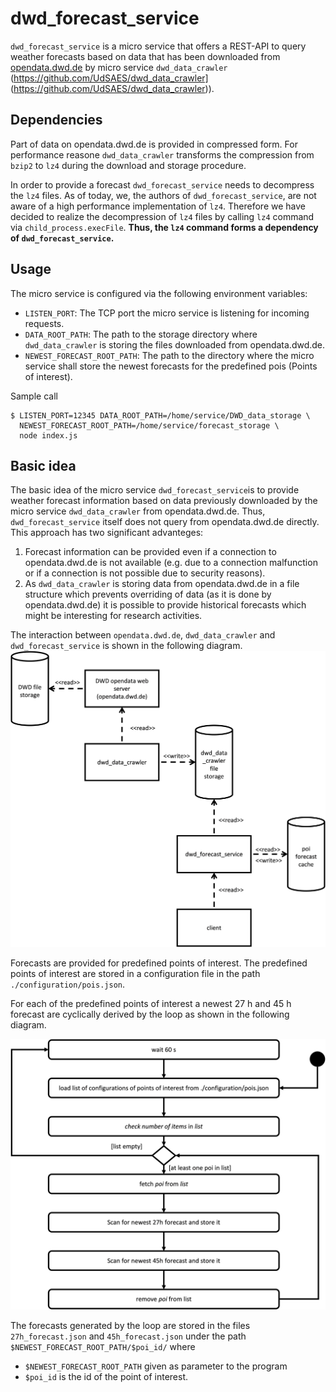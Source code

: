 # dwd_forecast_service
`dwd_forecast_service` is a micro service that offers a REST-API to query
weather forecasts based on data that has been downloaded from
[opendata.dwd.de](http://opendata.dwd.de) by micro service `dwd_data_crawler`
(https://github.com/UdSAES/dwd_data_crawler]
  (https://github.com/UdSAES/dwd_data_crawler)).

## Dependencies
Part of data on opendata.dwd.de is provided in compressed form. For
performance reasone `dwd_data_crawler` transforms the compression from `bzip2`
to `lz4` during the download and storage procedure.

In order to provide a forecast `dwd_forecast_service` needs to decompress the
`lz4` files. As of today, we, the authors of `dwd_forecast_service`, are not
aware of a high performance implementation of `lz4`. Therefore we have decided to
realize the decompression of `lz4` files by calling `lz4` command via
`child_process.execFile`. **Thus, the `lz4` command forms a dependency
of `dwd_forecast_service`.**

## Usage
The micro service is configured via the following environment variables:
* `LISTEN_PORT`: The TCP port the micro service is listening for incoming requests.
* `DATA_ROOT_PATH`: The path to the storage directory where `dwd_data_crawler` is storing the files downloaded from opendata.dwd.de.
* `NEWEST_FORECAST_ROOT_PATH`: The path to the directory where the micro service shall store the newest forecasts for the predefined pois (Points of interest).

Sample call
```
$ LISTEN_PORT=12345 DATA_ROOT_PATH=/home/service/DWD_data_storage \
  NEWEST_FORECAST_ROOT_PATH=/home/service/forecast_storage \
  node index.js
```

## Basic idea
The basic idea of the micro service `dwd_forecast_service`is to provide weather forecast information based on data previously downloaded by the micro service `dwd_data_crawler` from opendata.dwd.de. Thus, `dwd_forecast_service` itself does not query from opendata.dwd.de directly. This approach has two significant advanteges:
1. Forecast information can be provided even if a connection to opendata.dwd.de is not available (e.g. due to a connection malfunction or if a connection is not possible due to security reasons).
2. As `dwd_data_crawler` is storing data from opendata.dwd.de in a file structure which prevents overriding of data (as it is done by opendata.dwd.de) it is possible to provide historical forecasts which might be interesting for research activities.

The interaction between `opendata.dwd.de`, `dwd_data_crawler` and `dwd_forecast_service` is shown in the following diagram.
<img src="./docs/interaction.svg" width="600">

Forecasts are provided for predefined points of interest. The predefined points of interest are stored in a configuration file in the path `./configuration/pois.json`.

For each of the predefined points of interest a newest 27 h and 45 h forecast are cyclically derived by the loop as shown in the following diagram.

<img src="./docs/poi_query_loop.svg" width="600">

The forecasts generated by the loop are stored in the files `27h_forecast.json` and `45h_forecast.json` under the path `$NEWEST_FORECAST_ROOT_PATH/$poi_id/` where
* `$NEWEST_FORECAST_ROOT_PATH` given as parameter to the program
* `$poi_id` is the id of the point of interest.

